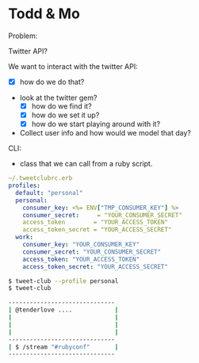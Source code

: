 # Todd & Mo


Problem:

Twitter API?

We want to interact with the twitter API:

* [X] how do we do that?
* look at the twitter gem?
  * [X] how do we find it?
  * [X] how do we set it up?
  * [X] how do we start playing around with it?
* Collect user info and how would we model that day?


CLI:
* class that we can call from a ruby script.

```yaml
~/.tweetclubrc.erb
profiles:
  default: "personal"
  personal:
    consumer_key: <%= ENV["TMP_CONSUMER_KEY"] %>
    consumer_secret:     = "YOUR_CONSUMER_SECRET"
    access_token        = "YOUR_ACCESS_TOKEN"
    access_token_secret = "YOUR_ACCESS_SECRET"
  work:
    consumer_key: "YOUR_CONSUMER_KEY"
    consumer_secret: "YOUR_CONSUMER_SECRET"
    access_token: "YOUR_ACCESS_TOKEN"
    access_token_secret: "YOUR_ACCESS_SECRET"
```

```bash
$ tweet-club --profile personal
$ tweet-club
```


```bash
------------------------------
| @tenderlove ....            |
|                             |
|                             |
|                             |
------------------------------
| $ /stream "#rubyconf"       |
------------------------------
```
